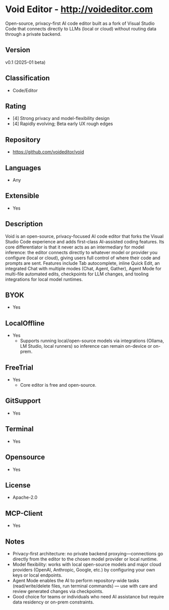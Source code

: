 # Void Editor - http://voideditor.com
Open-source, privacy-first AI code editor built as a fork of Visual Studio Code that connects directly to LLMs (local or cloud) without routing data through a private backend. 

## Version
v0.1 (2025-01 beta)

## Classification 
- Code/Editor

## Rating
- [4] Strong privacy and model-flexibility design
- [4] Rapidly evolving; Beta early UX rough edges
  
## Repository
- https://github.com/voideditor/void
  
## Languages
- Any
  
## Extensible
- Yes
  
## Description
Void is an open-source, privacy-focused AI code editor that forks the Visual Studio Code experience and adds first-class AI-assisted coding features. Its core differentiator is that it never acts as an intermediary for model inference: the editor connects directly to whatever model or provider you configure (local or cloud), giving users full control of where their code and prompts are sent. Features include Tab autocomplete, inline Quick Edit, an integrated Chat with multiple modes (Chat, Agent, Gather), Agent Mode for multi-file automated edits, checkpoints for LLM changes, and tooling integrations for local model runtimes.

## BYOK
- Yes
  
## LocalOffline
- Yes
  - Supports running local/open-source models via integrations (Ollama, LM Studio, local runners) so inference can remain on-device or on-prem.
  
## FreeTrial
- Yes
  - Core editor is free and open-source.
  
## GitSupport
- Yes
  
## Terminal
- Yes
  
## Opensource
- Yes
  
## License
- Apache-2.0
  
## MCP-Client
- Yes
  
## Notes
- Privacy-first architecture: no private backend proxying—connections go directly from the editor to the chosen model provider or local runtime.
- Model flexibility: works with local open-source models and major cloud providers (OpenAI, Anthropic, Google, etc.) by configuring your own keys or local endpoints.
- Agent Mode enables the AI to perform repository-wide tasks (read/write/delete files, run terminal commands) — use with care and review generated changes via checkpoints.
- Good choice for teams or individuals who need AI assistance but require data residency or on-prem constraints.
  
